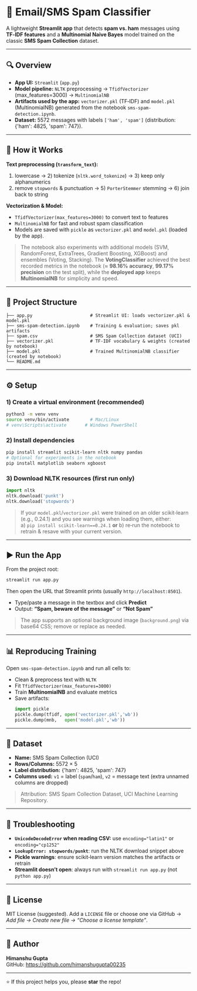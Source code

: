 # 📧 Email/SMS Spam Classifier

A lightweight **Streamlit app** that detects **spam vs. ham** messages using **TF‑IDF features** and a **Multinomial Naive Bayes** model trained on the classic **SMS Spam Collection** dataset.

---

## 🔍 Overview
- **App UI:** `Streamlit` (`app.py`)  
- **Model pipeline:** `NLTK` preprocessing → `TfidfVectorizer` (max_features=3000) → `MultinomialNB`  
- **Artifacts used by the app:** `vectorizer.pkl` (TF‑IDF) and `model.pkl` (MultinomialNB) generated from the notebook `sms-spam-detection.ipynb`.  
- **Dataset:** 5572 messages with labels `['ham', 'spam']` (distribution: {'ham': 4825, 'spam': 747}).

---

## 🧠 How it Works
**Text preprocessing (`transform_text`):**
1) lowercase → 2) tokenize (`nltk.word_tokenize`) → 3) keep only alphanumerics  
4) remove `stopwords` & punctuation → 5) `PorterStemmer` stemming → 6) join back to string  

**Vectorization & Model:**
- `TfidfVectorizer(max_features=3000)` to convert text to features  
- `MultinomialNB` for fast and robust spam classification  
- Models are saved with `pickle` as `vectorizer.pkl` and `model.pkl` (loaded by the app).

> The notebook also experiments with additional models (SVM, RandomForest, ExtraTrees, Gradient Boosting, XGBoost) and ensembles (Voting, Stacking). The **VotingClassifier** achieved the best recorded metrics in the notebook (≈ **98.16% accuracy**, **99.17% precision** on the test split), while the **deployed app** keeps **MultinomialNB** for simplicity and speed.

---

## 📁 Project Structure
```
├── app.py                      # Streamlit UI: loads vectorizer.pkl & model.pkl
├── sms-spam-detection.ipynb    # Training & evaluation; saves pkl artifacts
├── spam.csv                    # SMS Spam Collection dataset (UCI)
├── vectorizer.pkl              # TF‑IDF vocabulary & weights (created by notebook)
├── model.pkl                   # Trained MultinomialNB classifier (created by notebook)
└── README.md
```

---

## ⚙️ Setup

### 1) Create a virtual environment (recommended)
```bash
python3 -m venv venv
source venv/bin/activate        # Mac/Linux
# venv\Scripts\activate       # Windows PowerShell
```

### 2) Install dependencies
```bash
pip install streamlit scikit-learn nltk numpy pandas
# Optional for experiments in the notebook
pip install matplotlib seaborn xgboost
```

### 3) Download NLTK resources (first run only)
```python
import nltk
nltk.download('punkt')
nltk.download('stopwords')
```

> If your `model.pkl`/`vectorizer.pkl` were trained on an older scikit‑learn (e.g., 0.24.1) and you see warnings when loading them, either:  
> a) `pip install scikit-learn==0.24.1` **or** b) re‑run the notebook to retrain & resave with your current version.

---

## ▶️ Run the App
From the project root:
```bash
streamlit run app.py
```
Then open the URL that Streamlit prints (usually `http://localhost:8501`).

- Type/paste a message in the textbox and click **Predict**  
- Output: **“Spam, beware of the message”** or **“Not Spam”**

> The app supports an optional background image (`background.png`) via base64 CSS; remove or replace as needed.

---

## 📊 Reproducing Training
Open `sms-spam-detection.ipynb` and run all cells to:
- Clean & preprocess text with `NLTK`
- Fit `TfidfVectorizer(max_features=3000)`
- Train **MultinomialNB** and evaluate metrics
- Save artifacts:
  ```python
  import pickle
  pickle.dump(tfidf, open('vectorizer.pkl','wb'))
  pickle.dump(mnb,   open('model.pkl','wb'))
  ```

---

## 🧪 Dataset
- **Name:** SMS Spam Collection (UCI)  
- **Rows/Columns:** 5572 × 5  
- **Label distribution:** {'ham': 4825, 'spam': 747}  
- **Columns used:** `v1` = label (`spam`/`ham`), `v2` = message text (extra unnamed columns are dropped)

> Attribution: SMS Spam Collection Dataset, UCI Machine Learning Repository.

---

## 🧰 Troubleshooting
- **`UnicodeDecodeError` when reading CSV:** use `encoding="latin1"` or `encoding="cp1252"`  
- **`LookupError: stopwords/punkt`**: run the NLTK download snippet above  
- **Pickle warnings**: ensure scikit‑learn version matches the artifacts or retrain  
- **Streamlit doesn’t open**: always run with `streamlit run app.py` (not `python app.py`)

---

## 📄 License
MIT License (suggested). Add a `LICENSE` file or choose one via GitHub → *Add file → Create new file → “Choose a license template”*.

---

## 👤 Author
**Himanshu Gupta**  
GitHub: https://github.com/himanshugupta00235

---

⭐ If this project helps you, please **star** the repo!
